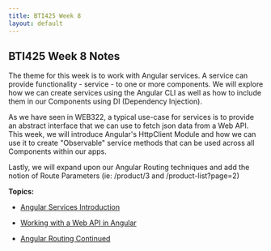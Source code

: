 ```yaml
---
title: BTI425 Week 8
layout: default
---
```


## BTI425 Week 8 Notes

The theme for this week is to work with Angular services. A service can provide functionality - service - to one or more components.  We will explore how we can create services using the Angular CLI as well as how to include them in our Components using DI (Dependency Injection).  

As we have seen in WEB322, a typical use-case for services is to provide an abstract interface that we can use to fetch json data from a Web API.  This week, we will introduce Angular's HttpClient Module and how we can use it to create "Observable" service methods that can be used across all Components within our apps.

Lastly, we will expand upon our Angular Routing techniques and add the notion of Route Parameters (ie: /product/3 and /product-list?page=2)

**Topics:**

* [Angular Services Introduction](angular-service-intro)

* [Working with a Web API in Angular](angular-web-api)

* [Angular Routing Continued](angular-routing-contd)

<br>
